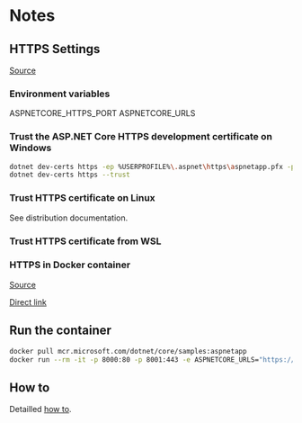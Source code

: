 ﻿# Notes

## HTTPS Settings
[Source](https://docs.microsoft.com/en-us/aspnet/core/security/enforcing-ssl?view=aspnetcore-5.0&tabs=visual-studio)


### Environment variables
ASPNETCORE_HTTPS_PORT
ASPNETCORE_URLS

### Trust the ASP.NET Core HTTPS development certificate on Windows
```bash
dotnet dev-certs https -ep %USERPROFILE%\.aspnet\https\aspnetapp.pfx -p { password here }
dotnet dev-certs https --trust
```

### Trust HTTPS certificate on Linux
See distribution documentation.

### Trust HTTPS certificate from WSL

### HTTPS in Docker container
[Source](https://docs.microsoft.com/en-us/aspnet/core/fundamentals/host/generic-host)

[Direct link](https://docs.microsoft.com/en-us/aspnet/core/fundamentals/host/generic-host?view=aspnetcore-3.0#https_port-1)

## Run the container
```bash
docker pull mcr.microsoft.com/dotnet/core/samples:aspnetapp
docker run --rm -it -p 8000:80 -p 8001:443 -e ASPNETCORE_URLS="https://+;http://+" -e ASPNETCORE_HTTPS_PORT=8001 -e ASPNETCORE_Kestrel__Certificates__Default__Password="password" -e ASPNETCORE_Kestrel__Certificates__Default__Path=/https/aspnetapp.pfx -v %USERPROFILE%\.aspnet\https:/https/ mcr.microsoft.com/dotnet/core/samples:aspnetapp
```

## How to
Detailled [how to](https://thegreenerman.medium.com/set-up-https-on-local-with-net-core-and-docker-7a41f030fc76).